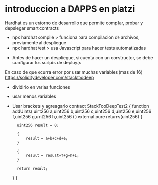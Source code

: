 # introduccion a DAPPS en platzi

Hardhat es un entorno de desarrollo que permite compilar, probar y depslegar smart contracts

- npx hardhat compile > funciona para compilacion de archivos, previamente al despliegue
- npx hardhat test > usa Javascript para hacer tests automatizadas

* Antes de hacer un despliegue, si cuenta con un constructor, se debe configurar los scripts de deploy.js

En caso de que ocurra error por usar muchas variables (mas de 16) https://soliditydeveloper.com/stacktoodeep

* dividirlo en varias funciones
* usar menos variables
* Usar brackets y agreagarlo
contract StackTooDeepTest2 {
    function addUints(
        uint256 a,uint256 b,uint256 c,uint256 d,uint256 e,uint256 f,uint256 g,uint256 h,uint256 i
    ) external pure returns(uint256) {
        
        uint256 result = 0;
        
        {
            result = a+b+c+d+e;
        }
        
        {
            result = result+f+g+h+i;
        }

        return result;
    }
}
